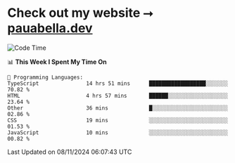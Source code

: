 # Check out my website ⭢ [pauabella.dev](https://pauabella.dev)

<!--START_SECTION:waka-->
![Code Time](http://img.shields.io/badge/Code%20Time-3%2C868%20hrs%2047%20mins-blue)

📊 **This Week I Spent My Time On** 

```text
💬 Programming Languages: 
TypeScript               14 hrs 51 mins      ██████████████████░░░░░░░   70.82 % 
HTML                     4 hrs 57 mins       ██████░░░░░░░░░░░░░░░░░░░   23.64 % 
Other                    36 mins             █░░░░░░░░░░░░░░░░░░░░░░░░   02.86 % 
CSS                      19 mins             ░░░░░░░░░░░░░░░░░░░░░░░░░   01.53 % 
JavaScript               10 mins             ░░░░░░░░░░░░░░░░░░░░░░░░░   00.82 % 
```


 Last Updated on 08/11/2024 06:07:43 UTC
<!--END_SECTION:waka-->
